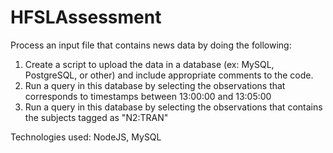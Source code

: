 # HFSLAssessment

Process an input file that contains news data by doing the following:

1. Create a script to upload the data in a database (ex: MySQL, PostgreSQL, or other) and include appropriate comments to the code.
2. Run a query in this database by selecting the observations that corresponds to timestamps between 13:00:00 and 13:05:00
3. Run a query in this database by selecting the observations that contains the subjects tagged as "N2:TRAN"

Technologies used: NodeJS, MySQL
